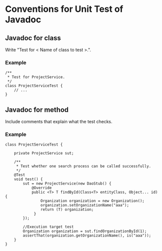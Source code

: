 # Conventions for Unit Test of Javadoc

## Javadoc for class
Write "Test for < Name of class to test >.".

### Example

```
/**
 * Test for ProjectService.
 */
class ProjectServiceTest {
    // ...
}
```

## Javadoc for method
Include comments that explain what the test checks.

### Example

```
class ProjectServiceTest {

    private ProjectService sut;
    
    /**
     * Test whether one search process can be called successfully.
     */
    @Test
    void test() {
        sut = new ProjectService(new DaoStub() {
            @Override
            public <T> T findById(Class<T> entityClass, Object... id) {
                Organization organization = new Organization();
                organization.setOrganizationName("aaa");
                return (T) organization;
             }
        });

        //Execution target test
        Organization organization = sut.findOrganizationById(1);
        assertThat(organization.getOrganizationName(), is("aaa"));
    }
}
```
